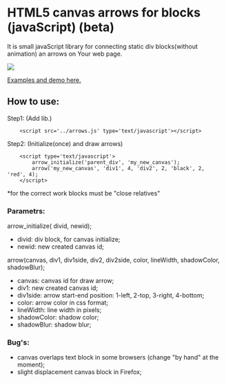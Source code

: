 # HTML5 canvas arrows for blocks (javaScript) (beta)

It is small javaScript library for connecting static div blocks(without animation) an arrows on Your web page.

<img src="https://github.com/Verhov/arrows_for_blocks/blob/master/screenshot.png?raw=true" />

<a href="http://michael.verhov.com/Project/canvas_arrows_for_div">Examples and demo here.</a>


## How to use:

Step1: (Add lib.)

        <script src='../arrows.js' type='text/javascript'></script>

Step2: (Initialize(once) and draw arrows)

        <script type='text/javascript'>
          	arrow_initialize('parent_div', 'my_new_canvas');
          	arrow('my_new_canvas', 'div1', 4, 'div2', 2, 'black', 2, 'red', 4);
        </script>

*for the correct work blocks must be "close relatives"

### Parametrs:

arrow_initialize( divid, newid);

* divid: div block, for canvas initialize;
* newid: new created canvas id;

arrow(canvas, div1, div1side, div2, div2side, color, lineWidth, shadowColor, shadowBlur);

* canvas: canvas id for draw arrow;
* div1: new created canvas id;
* div1side: arrow start-end position: 1-left, 2-top, 3-right, 4-bottom;
* color: arrow color in css format;
* lineWidth: line width in pixels;
* shadowColor: shadow color;
* shadowBlur: shadow blur;


### Bug's:

* canvas overlaps text block in some browsers (change "by hand" at the moment);
* slight displacement canvas block in Firefox;